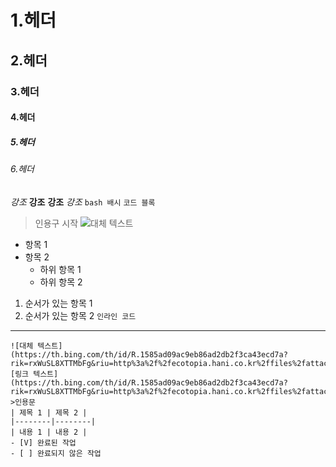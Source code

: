 # 1.헤더
## 2.헤더
### 3.헤더
#### 4.헤더
##### 5.헤더
###### 6.헤더
*강조*
**강조**
__강조__
_강조_
```bash 배시```
`코드 블록`
>인용구 시작 
![대체 텍스트]()
- 항목 1
- 항목 2
  - 하위 항목 1
  - 하위 항목 2  
1. 순서가 있는 항목 1
2. 순서가 있는 항목 2
`인라인 코드`
---
```
![대체 텍스트](https://th.bing.com/th/id/R.1585ad09ac9eb86ad2db2f3ca43ecd7a?rik=rxWuSL8XTTMbFg&riu=http%3a%2f%2fecotopia.hani.co.kr%2ffiles%2fattach%2fimages%2f69%2f617%2f331%2f01530782_R_0.JPG&ehk=FKW6KB5OSv4w3KaVcuyKBE7ZL1HzxyXTTzKuNveSIow%3d&risl=&pid=ImgRaw&r=0)
[링크 텍스트](https://th.bing.com/th/id/R.1585ad09ac9eb86ad2db2f3ca43ecd7a?rik=rxWuSL8XTTMbFg&riu=http%3a%2f%2fecotopia.hani.co.kr%2ffiles%2fattach%2fimages%2f69%2f617%2f331%2f01530782_R_0.JPG&ehk=FKW6KB5OSv4w3KaVcuyKBE7ZL1HzxyXTTzKuNveSIow%3d&risl=&pid=ImgRaw&r=0)
>인용문
| 제목 1 | 제목 2 |
|--------|--------|
| 내용 1 | 내용 2 |
- [V] 완료된 작업
- [ ] 완료되지 않은 작업
